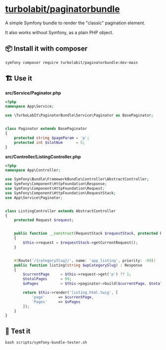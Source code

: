 # [turbolabit/paginatorbundle](https://github.com/TurboLabIt/php-symfony-paginator)

A simple Symfony bundle to render the "classic" pagination element.

It also works without Symfony, as a plain PHP object.


## 📦 Install it with composer

````shell
symfony composer require turbolabit/paginatorbundle:dev-main
````


## 🏗️ Use it


**src/Service/Paginator.php**

````php
<?php
namespace App\Service;

use \TurboLabIt\PaginatorBundle\Service\Paginator as BasePaginator;


class Paginator extends BasePaginator
{
    protected string $pageParam = 'p';
    protected int $slotNum      = 5;
}
````


**src/Controller/ListingController.php**

````php
<?php
namespace App\Controller;

use Symfony\Bundle\FrameworkBundle\Controller\AbstractController;
use Symfony\Component\HttpFoundation\Response;
use Symfony\Component\HttpFoundation\Request;
use Symfony\Component\HttpFoundation\RequestStack;
use App\Service\Paginator;


class ListingController extends AbstractController
{
    protected Request $request;


    public function __construct(RequestStack $requestStack, protected Paginator $paginator)
    {
        $this->request = $requestStack->getCurrentRequest();
    }


    #[Route('/{categorySlug}/', name: 'app_listing', priority: -99)]
    public function listing(string $wpCategorySlug) : Response
    {
        $currentPage     = $this->request->get('p') ?? 1; 
        $totalPages      = 99;
        $oPages          = $this->paginator->build($currentPage, $totalPages);

        return $this->render('listing.html.twig', [
            'page'      => $currentPage,
            'Pages'     => $oPages
        ]);
    }
}
````


## 🧪 Test it

````shell
bash scripts/symfony-bundle-tester.sh
````
